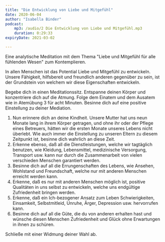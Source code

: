 ```yaml
---
title: "Die Entwicklung von Liebe und Mitgefühl"
date: 2020-06-04
author: "Isabella Binder"
podcast:
    mp3: /audio/2 Die Entwicklung von Liebe und Mitgefühl.mp3
    duration: 0:29:33
expiryDate: 2021-03-02

---
```


Eine analytische Meditation mit dem Thema "Liebe und Mitgefühl für alle fühlenden Wesen" zum Kontemplieren.

In allen Menschen ist das Potential Liebe und Mitgefühl zu entwickeln. Unsere Fähigkeit, hilfsbereit und freundlich anderen gegenüber zu sein, ist der Grundstein von welchem wir diese Eigenschaften entwickeln.

Begebe dich in einen Meditationssitz. Entspanne deinen Körper und konzentriere dich auf die Atmung. Folge dem Einatem und dem Ausatem wie in Atemübung 3 für acht Minuten. Besinne dich auf eine positive Einstellung zu deiner Mediation.

1.	Nun erinnere dich an deine Kindheit. Unsere Mutter hat uns neun Monate lang in ihrem Körper getragen, und ohne ihr oder der Pflege eines Betreuers, hätten wir die ersten Monate unseres Lebens nicht überlebt. Wie auch immer die Einstellung zu unseren Eltern zu diesem Zeitpunkt ist, besinne dich wahrlich an diese Zeit.
2.	Erkenne ebenso, daß all die Dienstleistungen, welche wir tagtäglich benutzen, wie Kleidung, Lebensmittel, medizinische Versorgung, Transport usw. kann nur durch die Zusammenarbeit von vielen verschieden Menschen garantiert werden.
3.	Besinne dich auf all die Errungenschaften des Lebens, wie Ansehen, Wohlstand und Freundschaft, welche nur mit anderen Menschen erreicht werden kann.
4.	Erkenne, daß es nur mit anderen Menschen möglich ist, positive Qualitäten in uns selbst zu entwickeln, welche uns endgültige Zufriedenheit bringen werden.
5.	Erkenne, daß ein Ich-bezogener Ansatz zum Leben Schwierigkeiten, Einsamkeit, Selbstmitleid, Unruhe, Ärger, Depression usw. hervorrufen kann.
6.	Besinne dich auf all die Güte, die du von anderen erhalten hast und wünsche diesen Menschen Zufriedenheit und Glück ohne Erwartungen in ihnen zu schüren.

Schließe mit einer Widmung deiner Wahl ab.
